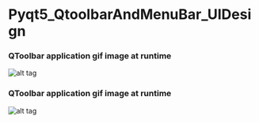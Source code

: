 # Pyqt5_QtoolbarAndMenuBar_UIDesign

### QToolbar application gif image at runtime

![alt tag](https://github.com/omerustunay/Pyqt5_QtoolbarAndMenuBar_UIDesign/blob/master/icon/gif/Qtoolbar.gif "QToolBar Ex.")

### QToolbar application gif image at runtime

![alt tag](https://github.com/omerustunay/Pyqt5_QtoolbarAndMenuBar_UIDesign/blob/master/icon/gif/Menubar.gif "MenuBar Ex.")



